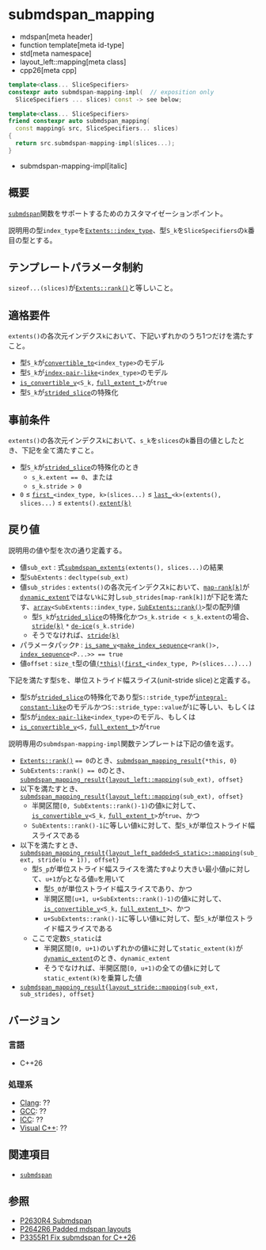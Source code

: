 # submdspan_mapping
* mdspan[meta header]
* function template[meta id-type]
* std[meta namespace]
* layout_left::mapping[meta class]
* cpp26[meta cpp]

```cpp
template<class... SliceSpecifiers>
constexpr auto submdspan-mapping-impl(  // exposition only
  SliceSpecifiers ... slices) const -> see below;

template<class... SliceSpecifiers>
friend constexpr auto submdspan_mapping(
  const mapping& src, SliceSpecifiers... slices)
{
  return src.submdspan-mapping-impl(slices...);
}
```
* submdspan-mapping-impl[italic]

## 概要
[`submdspan`](../../submdspan.md)関数をサポートするためのカスタマイゼーションポイント。

説明用の型`index_type`を[`Extents::index_type`](../../extents.md)、型`S_k`を`SliceSpecifiers`の`k`番目の型とする。


## テンプレートパラメータ制約
`sizeof...(slices)`が[`Extents::rank()`](../../extents/rank.md)と等しいこと。


## 適格要件
`extents()`の各次元インデクス`k`において、下記いずれかのうち1つだけを満たすこと。

- 型`S_k`が[`convertible_to`](/reference/concepts/convertible_to.md)`<index_type>`のモデル
- 型`S_k`が[`index-pair-like`](../../index-pair-like.md)`<index_type>`のモデル
- [`is_convertible_v`](/reference/type_traits/is_convertible.md)`<S_k,` [`full_extent_t`](../../full_extent_t.md)`>`が`true`
- 型`S_k`が[`strided_slice`](../../strided_slice.md)の特殊化


## 事前条件
`extents()`の各次元インデクス`k`において、`s_k`を`slices`の`k`番目の値としたとき、下記を全て満たすこと。

- 型`S_k`が[`strided_slice`](../../strided_slice.md)の特殊化のとき
    - `s_k.extent == 0`、または
    - `s_k.stride > 0`
- `0` ≤ [`first_`](../../first_.md)`<index_type, k>(slices...)` ≤ [`last_`](../../last_.md)`<k>(extents(), slices...)` ≤ `extents().`[`extent(k)`](../../extents/extent.md)


## 戻り値
説明用の値や型を次の通り定義する。

- 値`sub_ext` : 式[`submdspan_extents`](../../submdspan_extents.md)`(extents(), slices...)`の結果
- 型`SubExtents` : `decltype(sub_ext)`
- 値`sub_strides` : `extents()`の各次元インデクス`k`において、[`map-rank[k]`](../../submdspan_extents.md)が[`dynamic_extent`](/reference/span/dynamic_extent.md)ではない`k`に対し`sub_strides[map-rank[k]]`が下記を満たす、[`array`](/reference/array/array.md)`<SubExtents::index_type,` [`SubExtents::rank()`](../../extents/rank.md)`>`型の配列値
    - 型`S_k`が[`strided_slice`](../../strided_slice.md)の特殊化かつ`s_k.stride < s_k.extent`の場合、[`stride(k)`](stride.md) `*` [`de-ice`](../../de-ice.md)`(s_k.stride)`
    - そうでなければ、[`stride(k)`](stride.md)
- パラメータパック`P` : [`is_same_v`](/reference/type_traits/is_same.md)`<`[`make_index_sequence`](/reference/utility/make_index_sequence.md)`<rank()>,` [`index_sequence`](/reference/utility/index_sequence.md)`<P...>> == true`
- 値`offset` : `size_t`型の値[`(*this)`](op_call.md)`(`[`first_`](../../first_.md)`<index_type, P>(slices...)...)`

下記を満たす型`S`を、単位ストライド幅スライス(unit-stride slice)と定義する。

- 型`S`が[`strided_slice`](../../strided_slice.md)の特殊化であり型`S::stride_type`が[`integral-constant-like`](/reference/span/integral-constant-like.md)のモデルかつ`S::stride_type::value`が`1`に等しい、もしくは
- 型`S`が[`index-pair-like`](../../index-pair-like.md)`<index_type>`のモデル、もしくは
- [`is_convertible_v`](/reference/type_traits/is_convertible.md)`<S,` [`full_extent_t`](../../full_extent_t.md)`>`が`true`

説明専用の`submdspan-mapping-impl`関数テンプレートは下記の値を返す。

- [`Extents::rank()`](../../extents/rank.md) `== 0`のとき、[`submdspan_mapping_result`](../../submdspan_mapping_result.md)`{*this, 0}`
- `SubExtents::rank() == 0`のとき、[`submdspan_mapping_result`](../../submdspan_mapping_result.md)`{`[`layout_left::mapping`](../../layout_left.md)`(sub_ext), offset}`
- 以下を満たすとき、[`submdspan_mapping_result`](../../submdspan_mapping_result.md)`{`[`layout_left::mapping`](../../layout_left.md)`(sub_ext), offset}`
    - 半開区間`[0, SubExtents::rank()-1)`の値`k`に対して、[`is_convertible_v`](/reference/type_traits/is_convertible.md)`<S_k,` [`full_extent_t`](../../full_extent_t.md)`>`が`true`、かつ
    - `SubExtents::rank()-1`に等しい値`k`に対して、型`S_k`が単位ストライド幅スライスである
- 以下を満たすとき、[`submdspan_mapping_result`](../../submdspan_mapping_result.md)`{`[`layout_left_padded<S_static>::mapping`](../../layout_left_padded/mapping.md)`(sub_ext, stride(u + 1)), offset}`
    - 型`S_p`が単位ストライド幅スライスを満たす`0`より大きい最小値`p`に対して、`u+1`が`p`となる値`u`を用いて
        - 型`S_0`が単位ストライド幅スライスであり、かつ
        - 半開区間`[u+1, u+SubExtents::rank()-1)`の値`k`に対して、[`is_convertible_v`](/reference/type_traits/is_convertible.md)`<S_k,` [`full_extent_t`](../../full_extent_t.md)`>`、かつ
        - `u+SubExtents::rank()-1`に等しい値`k`に対して、型`S_k`が単位ストライド幅スライスである
    - ここで定数`S_static`は
        - 半開区間`[0, u+1)`のいずれかの値`k`に対して`static_extent(k)`が[`dynamic_extent`](/reference/span/dynamic_extent.md)のとき、`dynamic_extent`
        - そうでなければ、半開区間`[0, u+1)`の全ての値`k`に対して`static_extent(k)`を乗算した値
- [`submdspan_mapping_result`](../../submdspan_mapping_result.md)`{`[`layout_stride::mapping`](../../layout_stride.md)`(sub_ext, sub_strides), offset}`


## バージョン
### 言語
- C++26

### 処理系
- [Clang](/implementation.md#clang): ??
- [GCC](/implementation.md#gcc): ??
- [ICC](/implementation.md#icc): ??
- [Visual C++](/implementation.md#visual_cpp): ??


## 関連項目
- [`submdspan`](../../submdspan.md)


## 参照
- [P2630R4 Submdspan](https://open-std.org/jtc1/sc22/wg21/docs/papers/2023/p2630r4.html)
- [P2642R6 Padded mdspan layouts](https://www.open-std.org/jtc1/sc22/wg21/docs/papers/2024/p2642r6.pdf)
- [P3355R1 Fix submdspan for C++26](https://www.open-std.org/jtc1/sc22/wg21/docs/papers/2024/p3355r1.html)
